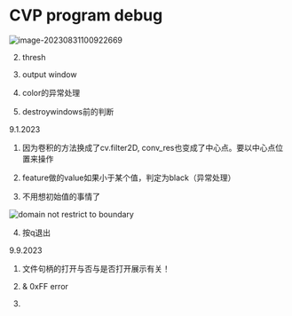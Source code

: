 # CVP program debug



![image-20230831100922669](D:\GitHub\Cockroach-video-parse\src\md_img\image-20230831100922669.png)



2. thresh



3. output window



4. color的异常处理


5. destroywindows前的判断


9.1.2023

1. 因为卷积的方法换成了cv.filter2D, conv_res也变成了中心点。要以中心点位置来操作

2. feature做的value如果小于某个值，判定为black（异常处理）

3. 不用想初始值的事情了

![domain not restrict to boundary](image.png)

4. 按q退出

9.9.2023

1. 文件句柄的打开与否与是否打开展示有关！

2. & 0xFF error
3. 
